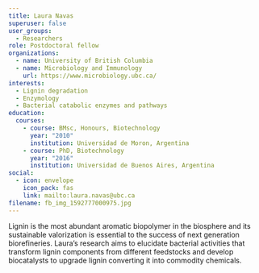 ```yaml
---
title: Laura Navas
superuser: false
user_groups:
  - Researchers
role: Postdoctoral fellow
organizations:
  - name: University of British Columbia
  - name: Microbiology and Immunology
    url: https://www.microbiology.ubc.ca/
interests:
  - Lignin degradation
  - Enzymology
  - Bacterial catabolic enzymes and pathways
education:
  courses:
    - course: BMsc, Honours, Biotechnology
      year: "2010"
      institution: Universidad de Moron, Argentina
    - course: PhD, Biotechnology
      year: "2016"
      institution: Universidad de Buenos Aires, Argentina
social:
  - icon: envelope
    icon_pack: fas
    link: mailto:laura.navas@ubc.ca
filename: fb_img_1592777000975.jpg
---
```

Lignin is the most abundant aromatic biopolymer in the biosphere and its sustainable valorization is essential to the success of next generation biorefineries. Laura’s research aims to elucidate bacterial activities that transform lignin components from different feedstocks and develop biocatalysts to upgrade lignin converting it into commodity chemicals. 